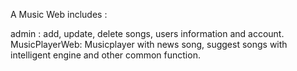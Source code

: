 A Music Web includes :

admin : add, update, delete songs, users information and account.
MusicPlayerWeb: Musicplayer with news song, suggest songs with intelligent engine and other common function.
